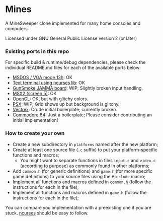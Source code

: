# Mines
A MineSweeper clone implemented for many home consoles and computers.

Licensed under GNU General Public License version 2 (or later)

### Existing ports in this repo

For specific build & runtime/debug dependencies, please check the individual README.md files for each of the available ports below:

- [MSDOS / VGA mode 13h](platforms/msdos/README.md): OK
- [Text terminal using ncurses lib](platforms/ncurses/README.md): OK
- [GunSmoke JAMMA board](platforms/gunsmoke/README.md): WIP; Slightly broken input handling.
- [MSX2 (screen 5)](platforms/msx2/README.md): OK
- [OpenGL](platforms/opengl/README.md): OK, but with glitchy colors.
- [PSX](platforms/psx/README.md): WIP; Grid shows up but background is glitchy.
- [Vectrex](platforms/vectrex/README.md): Crude initial boilerplate; currently broken.
- [Commodore 64](platforms/c64/README.md): Just a boilerplate; Please consider contributing an initial implementation!

### How to create your own

- Create a new subdirectory in `platforms` named after the new platform;
- Create at least one source file (`.c` suffix) to put your platform-specific functions and macros;
  - You might want to separate functions in files `input.c` and `video.c` (according to purpose) as commonly found in other platforms;
- Add `common.h` (for generic definitions) and `game.h` (for more specific game definitions) to your source files using the `#include` macro;
- Implement all functions and macros defined in `common.h` (follow the instructions for each in the file);
- Implement all functions and macros defined in `game.h` (follow the instructions for each in the file);

You can compare you implementation with a preexisting one if you are stuck. [ncurses](platforms/ncurses) should be easy to follow.
